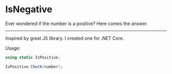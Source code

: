 # IsNegative
Ever wondered if the number is a positive? Here comes the answer.<hr>
Inspired by great JS library. I created one for .NET Core.

Usage:
```C# 
using static IsPositive;

IsPositive.Check(number);
```

